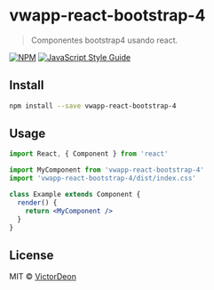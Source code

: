 # vwapp-react-bootstrap-4

> Componentes bootstrap4 usando react.

[![NPM](https://img.shields.io/npm/v/vwapp-react-bootstrap-4.svg)](https://www.npmjs.com/package/vwapp-react-bootstrap-4) [![JavaScript Style Guide](https://img.shields.io/badge/code_style-standard-brightgreen.svg)](https://standardjs.com)

## Install

```bash
npm install --save vwapp-react-bootstrap-4
```

## Usage

```jsx
import React, { Component } from 'react'

import MyComponent from 'vwapp-react-bootstrap-4'
import 'vwapp-react-bootstrap-4/dist/index.css'

class Example extends Component {
  render() {
    return <MyComponent />
  }
}
```

## License

MIT © [VictorDeon](https://github.com/VictorDeon)
